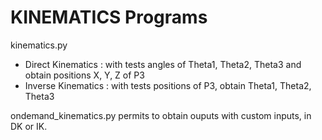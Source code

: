 # KINEMATICS Programs

kinematics.py 
- Direct Kinematics : with tests angles of Theta1, Theta2, Theta3 and obtain positions X, Y, Z of P3
- Inverse Kinematics : with tests positions of P3, obtain Theta1, Theta2, Theta3

ondemand_kinematics.py permits to obtain ouputs with custom inputs, in DK or IK.
